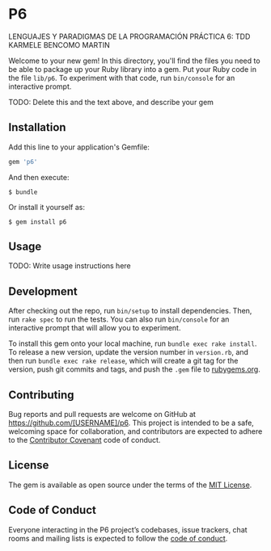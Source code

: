 # P6

LENGUAJES Y PARADIGMAS DE LA PROGRAMACIÓN
PRÁCTICA 6: TDD
KARMELE BENCOMO MARTIN


Welcome to your new gem! In this directory, you'll find the files you need to be able to package up your Ruby library into a gem. Put your Ruby code in the file `lib/p6`. To experiment with that code, run `bin/console` for an interactive prompt.

TODO: Delete this and the text above, and describe your gem

## Installation

Add this line to your application's Gemfile:

```ruby
gem 'p6'
```

And then execute:

    $ bundle

Or install it yourself as:

    $ gem install p6

## Usage

TODO: Write usage instructions here

## Development

After checking out the repo, run `bin/setup` to install dependencies. Then, run `rake spec` to run the tests. You can also run `bin/console` for an interactive prompt that will allow you to experiment.

To install this gem onto your local machine, run `bundle exec rake install`. To release a new version, update the version number in `version.rb`, and then run `bundle exec rake release`, which will create a git tag for the version, push git commits and tags, and push the `.gem` file to [rubygems.org](https://rubygems.org).

## Contributing

Bug reports and pull requests are welcome on GitHub at https://github.com/[USERNAME]/p6. This project is intended to be a safe, welcoming space for collaboration, and contributors are expected to adhere to the [Contributor Covenant](http://contributor-covenant.org) code of conduct.

## License

The gem is available as open source under the terms of the [MIT License](https://opensource.org/licenses/MIT).

## Code of Conduct

Everyone interacting in the P6 project’s codebases, issue trackers, chat rooms and mailing lists is expected to follow the [code of conduct](https://github.com/[USERNAME]/p6/blob/master/CODE_OF_CONDUCT.md).
